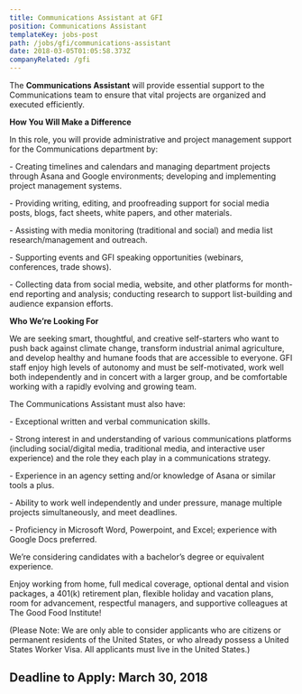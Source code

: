 ```yaml
---
title: Communications Assistant at GFI
position: Communications Assistant
templateKey: jobs-post
path: /jobs/gfi/communications-assistant
date: 2018-03-05T01:05:58.373Z
companyRelated: /gfi
---
```

The **Communications Assistant** will provide essential support to the Communications team to ensure that vital projects are organized and executed efficiently.

**How You Will Make a Difference**

In this role, you will provide administrative and project management support for the Communications department by:

\- Creating timelines and calendars and managing department projects through Asana and Google environments; developing and implementing project management systems.

\- Providing writing, editing, and proofreading support for social media posts, blogs, fact sheets, white papers, and other materials.

\- Assisting with media monitoring (traditional and social) and media list research/management and outreach.

\- Supporting events and GFI speaking opportunities (webinars, conferences, trade shows).

\- Collecting data from social media, website, and other platforms for month-end reporting and analysis; conducting research to support list-building and audience expansion efforts.

**Who We’re Looking For**

We are seeking smart, thoughtful, and creative self-starters who want to push back against climate change, transform industrial animal agriculture, and develop healthy and humane foods that are accessible to everyone. GFI staff enjoy high levels of autonomy and must be self-motivated, work well both independently and in concert with a larger group, and be comfortable working with a rapidly evolving and growing team.

The Communications Assistant must also have:

\- Exceptional written and verbal communication skills.

\- Strong interest in and understanding of various communications platforms (including social/digital media, traditional media, and interactive user experience) and the role they each play in a communications strategy.

\- Experience in an agency setting and/or knowledge of Asana or similar tools a plus.

\- Ability to work well independently and under pressure, manage multiple projects simultaneously, and meet deadlines.

\- Proficiency in Microsoft Word, Powerpoint, and Excel; experience with Google Docs preferred.

We’re considering candidates with a bachelor’s degree or equivalent experience.

Enjoy working from home, full medical coverage, optional dental and vision packages, a 401(k) retirement plan, flexible holiday and vacation plans, room for advancement, respectful managers, and supportive colleagues at The Good Food Institute!

(Please Note: We are only able to consider applicants who are citizens or permanent residents of the United States, or who already possess a United States Worker Visa. All applicants must live in the United States.)

## Deadline to Apply: March 30, 2018
